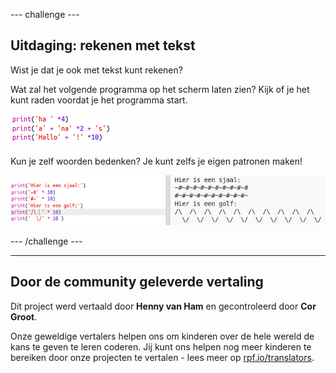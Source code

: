 --- challenge ---

## Uitdaging: rekenen met tekst

Wist je dat je ook met tekst kunt rekenen?

Wat zal het volgende programma op het scherm laten zien? Kijk of je het kunt raden voordat je het programma start.

![screenshot](images/me-text-calc.png)

Kun je zelf woorden bedenken? Je kunt zelfs je eigen patronen maken!

![screenshot](images/me-patterns.png)

--- /challenge ---

***

## Door de community geleverde vertaling

Dit project werd vertaald door **Henny van Ham** en gecontroleerd door **Cor Groot**.

Onze geweldige vertalers helpen ons om kinderen over de hele wereld de kans te geven te leren coderen. Jij kunt ons helpen nog meer kinderen te bereiken door onze projecten te vertalen - lees meer op [rpf.io/translators](https://rpf.io/translators).
